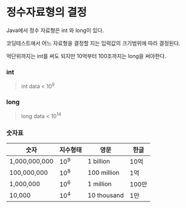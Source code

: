 # 정수자료형의 결정
Java에서 정수 자료형은 int 와 long이 있다.

코딩테스트에서 어느 자료형을 결정할 지는 입력값의 크기범위에 따라 결정된다.

억단위까지는 int를 써도 되지만 10억부터 100조까지는 long을 써야한다.

### int
> int data <  10<sup>9<sup>
 

### long
> long data < 10<sup>14<sup>

### 숫자표
| 숫자            | 지수형태          | 영문          | 한글  |
|---------------|---------------|-------------|-----|
| 1,000,000,000 | 10<sup>9<sup> | 1 billion   |10억  |
| 100,000,000   | 10<sup>8<sup> | 100 million | 1억  |
| 1,000,000     | 10<sup>6<sup> | 1 million   | 100만 |
| 10,000        | 10<sup>4<sup> | 10 thousand | 1만  |

